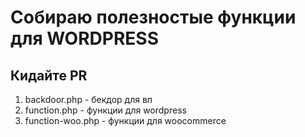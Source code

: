 # Собираю полезностые функции для WORDPRESS 

## Кидайте PR 


1. backdoor.php - бекдор для вп
2. function.php - функции для wordpress
3. function-woo.php - функции для woocommerce



